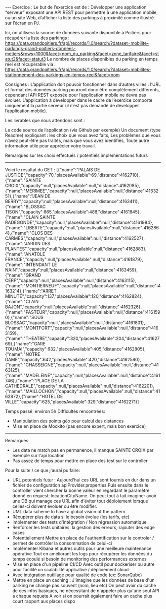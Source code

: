--- Exercice :
Le but de l’exercice est de :  Développer une application “serveur” exposant une API REST pour permettre à une application mobile, ou un site Web, d’afficher la liste des parkings à proximité comme illustré sur l’écran en PJ.

Ici, on utilisera la source de données suivante disponible à Poitiers pour récupérer la liste des parkings : https://data.grandpoitiers.fr/api/records/1.0/search/?dataset=mobilite-parkings-grand-poitiers-donnees-metiers&rows=1000&facet=nom_du_parking&facet=zone_tarifaire&facet=statut2&facet=statut3
Le nombre de places disponibles du parking en temps réel est récupérable via : https://data.grandpoitiers.fr/api/records/1.0/search/?dataset=mobilites-stationnement-des-parkings-en-temps-reel&facet=nom

Consignes :
L’application doit pouvoir fonctionner dans d’autres villes : l’URL et format des données parking pourront donc être complètement différents, cependant l’API REST exposée pour l’application mobile ne devra pas évoluer.
L’application à développer dans le cadre de l’exercice comporte uniquement la partie serveur (il n’est pas demandé de développer l’application mobile).

Les livrables que nous attendons sont :

Le code source de l’application (via Github par exemple)
Un document (type Readme) expliquant :
les choix que vous avez faits,
Les problèmes que vous n’avez peut-être pas traités, mais que vous avez identifiés,
Toute autre information utile pour apprécier votre travail.

Remarques sur les choix effectués / potentiels implémentations futurs


---
Voici le resultat du GET :
[{"name":"PALAIS DE JUSTICE","capacity":70,"placesAvailable":69,"distance":4162710},{"name":"SAINTE CROIX","capacity":null,"placesAvailable":null,"distance":4162085},{"name":"MERIMEE","capacity":null,"placesAvailable":null,"distance":4163251},{"name":"JEAN DE BERRY","capacity":null,"placesAvailable":null,"distance":4163411},{"name":"BLOSSAC TISON","capacity":665,"placesAvailable":488,"distance":4161845},{"name":"CLAIN SAINTE RADEGONDE","capacity":null,"placesAvailable":null,"distance":4161984},{"name":"LIBERTE","capacity":null,"placesAvailable":null,"distance":4162864},{"name":"CLOS DES CARMES","capacity":null,"placesAvailable":null,"distance":4162527},{"name":"JARDIN DES PLANTES","capacity":null,"placesAvailable":null,"distance":4162883},{"name":"ANATOLE FRANCE","capacity":null,"placesAvailable":null,"distance":4161879},{"name":"INTENDANT LE NAIN","capacity":null,"placesAvailable":null,"distance":4163459},{"name":"GRAND CERF","capacity":null,"placesAvailable":null,"distance":4163115},{"name":"MONTIERNEUF","capacity":null,"placesAvailable":null,"distance":4163214},{"name":"ARRET MINUTE","capacity":137,"placesAvailable":120,"distance":4162824},{"name":"CLAIN BAJON","capacity":null,"placesAvailable":null,"distance":4162326},{"name":"PASTEUR","capacity":null,"placesAvailable":null,"distance":4161590},{"name":"SOUS BLOSSAC","capacity":null,"placesAvailable":null,"distance":4161801},{"name":"MONTFORT","capacity":null,"placesAvailable":null,"distance":4163159},{"name":"THEATRE","capacity":320,"placesAvailable":204,"distance":4162769},{"name":"GARE TOUMAI","capacity":632,"placesAvailable":405,"distance":4162805},{"name":"NOTRE DAME","capacity":642,"placesAvailable":420,"distance":4162580},{"name":"CHASSEIGNE","capacity":null,"placesAvailable":null,"distance":4163125},{"name":"MADELEINE","capacity":null,"placesAvailable":null,"distance":4161746},{"name":"PLACE DE LA CATHEDRALE","capacity":null,"placesAvailable":null,"distance":4162201},{"name":"MAILLOCHON","capacity":null,"placesAvailable":null,"distance":4162872},{"name":"HOTEL DE VILLE","capacity":625,"placesAvailable":329,"distance":4162271}]


Temps passé: environ 5h
Difficultés rencontrées:
 * Manipulation des points géo pour calcul des distances
 * Mise en place de Mockito (pas encore expert, mais bon exercice)
---
Remarques:
 * Les data ne match pas en permanence, il manque SAINTE CROIX par exemple sur l'api location
 * Pas assez de temps pour mettre en place des test sur le controller

Pour la suite / ce que j'aurai pu faire:
 * URL potentiels futur : Aujourd'hui ces URL sont fournis en dur dans un fichier de configuration apiProvider.properties
Puis ensuite dans le controller vient chercher la bonne valeur en regardant le paramètre donné en request: locationCityName.
On peut tout à fait imaginer avoir une DB qui manage ces URL afin d'éviter tout déploiement lorsque celles-ci doivent évoluer ou être modifier.
 * UML data scheme to have a global vision of the pattern
 * Récupérer plus de data si le besoin évolue (les tarifs, etc)
 * Implementer des tests d'intégration / Non régression automatique
 * Renforcer les tests unitaires: la gestion des erreurs, rajouter des edge cases
 * Potentiellement Mettre en place de l'authentification sur le controler / permet de contrôler la consommation de celui-ci
 * Implémenter Kibana et autres outils pour une meilleure maintenance opérative
Tout en améliorant les logs pour récupérer les données du temps écoulé si besoin de monitoring des performances externes
 * Mise en place d'un pipeline CI/CD
 Avec outil pour dockeriser ou autre pour facilité un scalabilité applcative / déploiement cloud
 * Avec intégration outillage pour qualité de code (ex: SonarQube)
 * Mettre en place un caching :
 J'imagine que les données de base d'un parking ne change pas souvent (nom, lieu etc)
 On peut avoir du cache de ces infos basiques, ne nécessitant de n'appeler plus qu'une seul API a chaque requete
 A voir si on pourrait également faire un cache plus court rapport aux places dispo

